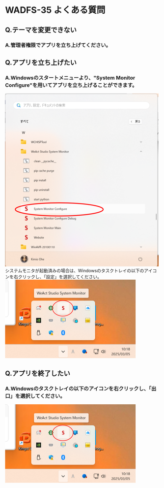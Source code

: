 # WADFS-35 よくある質問

## Q.テーマを変更できない

### A.管理者権限でアプリを立ち上げてください。




## Q.アプリを立ち上げたい

### A.Windowsのスタートメニューより、"System Monitor Configure"を用いてアプリを立ち上げることができます。
![](img/appExe.png)
システムモニタが起動済みの場合は、Windowsのタスクトレイの以下のアイコンを右クリックし、「設定」を選択してください。
![](img/appSet.png)




## Q.アプリを終了したい

### A.Windowsのタスクトレイの以下のアイコンを右クリックし、「出口」を選択してください。
![](img/appSet.png)
